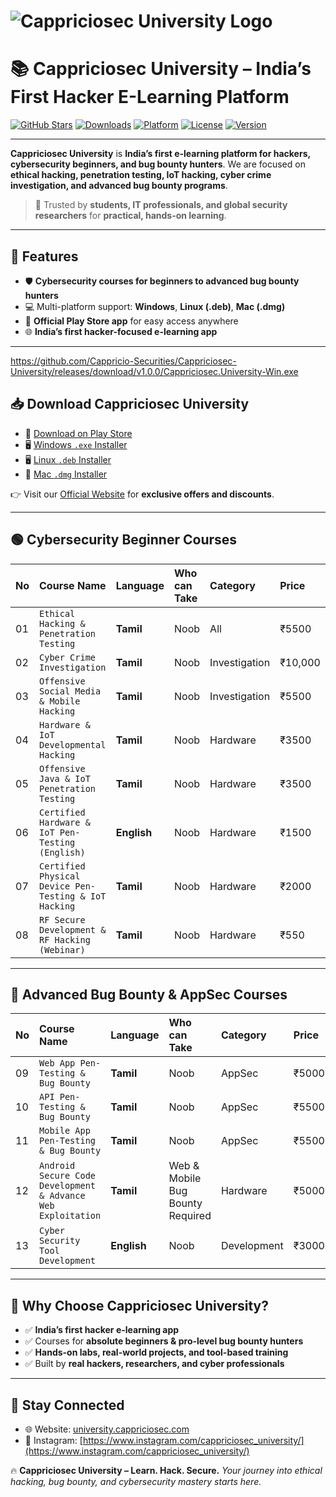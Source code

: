 

# ![Cappriciosec University Logo](https://university.cappriciosec.com/Assets/images/cappriciosec_university.png)

# 📚 Cappriciosec University – India’s First Hacker E-Learning Platform

[![GitHub Stars](https://img.shields.io/github/stars/Cappricio-Securities/Cappriciosec-University?style=social)](#)
[![Downloads](https://img.shields.io/badge/Downloads-10K%2B-blue?style=flat-square\&logo=github)](#)
[![Platform](https://img.shields.io/badge/Platform-Windows%20|%20Linux%20|%20Mac-6C63FF?style=flat-square\&logo=linux)](#)
[![License](https://img.shields.io/badge/License-Proprietary-red?style=flat-square)](#)
[![Version](https://img.shields.io/badge/Version-1.0.0-green?style=flat-square)](#)

---

**Cappriciosec University** is **India’s first e-learning platform for hackers, cybersecurity beginners, and bug bounty hunters**.
We are focused on **ethical hacking, penetration testing, IoT hacking, cyber crime investigation, and advanced bug bounty programs**.

> 🚀 Trusted by **students, IT professionals, and global security researchers** for **practical, hands-on learning**.

---

## 🔑 Features

* 🛡️ **Cybersecurity courses for beginners to advanced bug bounty hunters**
* 💻 Multi-platform support: **Windows**, **Linux (.deb)**, **Mac (.dmg)**
* 📱 **Official Play Store app** for easy access anywhere
* 🌐 **India’s first hacker-focused e-learning app**

---

https://github.com/Cappricio-Securities/Cappriciosec-University/releases/download/v1.0.0/Cappriciosec.University-Win.exe

## 📥 Download Cappriciosec University

* 📱 [Download on Play Store](https://play.google.com/store/apps/details?id=com.cappriciosec.university)
* 🖥  [Windows `.exe` Installer](https://github.com/Cappricio-Securities/Cappriciosec-University/releases/download/v1.0.0/Cappriciosec.University-Win.exe)
* 🖥️ [Linux `.deb` Installer](#)
* 🍎 [Mac `.dmg` Installer](#)

👉 Visit our [Official Website](https://university.cappriciosec.com/) for **exclusive offers and discounts**.

---

## 🟢 Cybersecurity Beginner Courses

| No | Course Name                                           | Language    | Who can Take | Category      | Price   |
| :- | :---------------------------------------------------- | :---------- | :----------- | :------------ | :------ |
| 01 | `Ethical Hacking & Penetration Testing`               | **Tamil**   | Noob         | All           | ₹5500   |
| 02 | `Cyber Crime Investigation`                           | **Tamil**   | Noob         | Investigation | ₹10,000 |
| 03 | `Offensive Social Media & Mobile Hacking`             | **Tamil**   | Noob         | Investigation | ₹5500   |
| 04 | `Hardware & IoT Developmental Hacking`                | **Tamil**   | Noob         | Hardware      | ₹3500   |
| 05 | `Offensive Java & IoT Penetration Testing`            | **Tamil**   | Noob         | Hardware      | ₹3500   |
| 06 | `Certified Hardware & IoT Pen-Testing (English)`      | **English** | Noob         | Hardware      | ₹1500   |
| 07 | `Certified Physical Device Pen-Testing & IoT Hacking` | **Tamil**   | Noob         | Hardware      | ₹2000   |
| 08 | `RF Secure Development & RF Hacking (Webinar)`        | **Tamil**   | Noob         | Hardware      | ₹550    |

---

## 🔴 Advanced Bug Bounty & AppSec Courses

| No | Course Name                                                  | Language    | Who can Take                     | Category    | Price |
| :- | :----------------------------------------------------------- | :---------- | :------------------------------- | :---------- | :---- |
| 09 | `Web App Pen-Testing & Bug Bounty`                           | **Tamil**   | Noob                             | AppSec      | ₹5000 |
| 10 | `API Pen-Testing & Bug Bounty`                               | **Tamil**   | Noob                             | AppSec      | ₹5500 |
| 11 | `Mobile App Pen-Testing & Bug Bounty`                        | **Tamil**   | Noob                             | AppSec      | ₹5500 |
| 12 | `Android Secure Code Development & Advance Web Exploitation` | **Tamil**   | Web & Mobile Bug Bounty Required | Hardware    | ₹5000 |
| 13 | `Cyber Security Tool Development`                            | **English** | Noob                             | Development | ₹3000 |

---

## 🚀 Why Choose Cappriciosec University?

* ✅ **India’s first hacker e-learning app**
* ✅ Courses for **absolute beginners & pro-level bug bounty hunters**
* ✅ **Hands-on labs, real-world projects, and tool-based training**
* ✅ Built by **real hackers, researchers, and cyber professionals**


---


## 🔗 Stay Connected
* 🌐 Website: [university.cappriciosec.com](https://university.cappriciosec.com/)
* 📸 Instagram: [https://www.instagram.com/cappriciosec_university/](https://www.instagram.com/cappriciosec_university/)



🔥 **Cappriciosec University – Learn. Hack. Secure.**
*Your journey into ethical hacking, bug bounty, and cybersecurity mastery starts here.*

